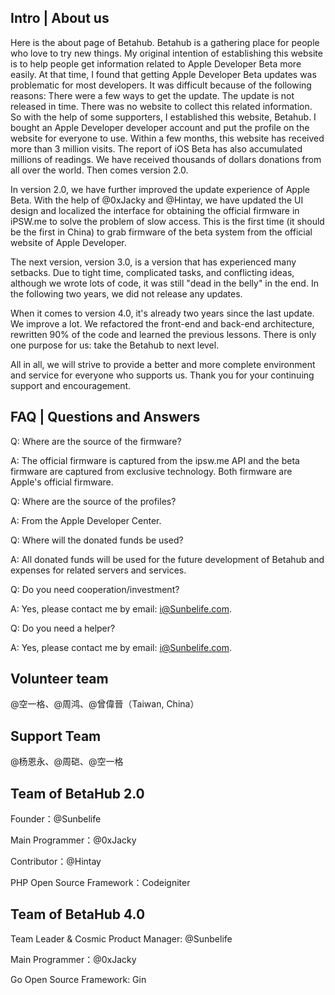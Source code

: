 ## Intro | About us

Here is the about page of Betahub. Betahub is a gathering place for people who love to try new things. My original intention of establishing this website is to help people get information related to Apple Developer Beta more easily. At that time, I found that getting Apple Developer Beta updates was problematic for most developers. It was difficult because of the following reasons: There were a few ways to get the update. The update is not released in time. There was no website to collect this related information. So with the help of some supporters, I established this website, Betahub. I bought an Apple Developer developer account and put the profile on the website for everyone to use. Within a few months, this website has received more than 3 million visits. The report of iOS Beta has also accumulated millions of readings. We have received thousands of dollars donations from all over the world. Then comes version 2.0.

In version 2.0, we have further improved the update experience of Apple Beta. With the help of @0xJacky and @Hintay, we have updated the UI design and localized the interface for obtaining the official firmware in iPSW.me to solve the problem of slow access. This is the first time (it should be the first in China) to grab firmware of the beta system from the official website of Apple Developer.

The next version, version 3.0,  is a version that has experienced many setbacks. Due to tight time, complicated tasks, and conflicting ideas, although we wrote lots of code, it was still "dead in the belly" in the end. In the following two years, we did not release any updates.

When it comes to version 4.0, it's already two years since the last update. We improve a lot. We refactored the front-end and back-end architecture, rewritten 90% of the code and learned the previous lessons. There is only one purpose for us:  take the Betahub to next level.

All in all, we will strive to provide a better and more complete environment and service for everyone who supports us. Thank you for your continuing support and encouragement.

## FAQ | Questions and Answers

Q: Where are the source of the firmware?

A: The official firmware is captured from the ipsw.me API and the beta firmware are captured from exclusive technology. Both firmware are Apple's official firmware.

Q: Where are the source of the profiles?

A: From the Apple Developer Center.

Q: Where will the donated funds be used?

A: All donated funds will be used for the future development of Betahub and expenses for related servers and services.

Q: Do you need cooperation/investment?

A: Yes, please contact me by email: i@Sunbelife.com.

Q: Do you need a helper?

A: Yes, please contact me by email: i@Sunbelife.com.

## Volunteer team

@空一格、@周鸿、@曾偉晉（Taiwan, China）

## Support Team

@杨恩永、@周硙、@空一格

## Team of BetaHub 2.0

Founder：@Sunbelife

Main Programmer：@0xJacky

Contributor：@Hintay

PHP Open Source Framework：Codeigniter

## Team of BetaHub 4.0

Team Leader & Cosmic Product Manager: @Sunbelife

Main Programmer：@0xJacky

Go Open Source Framework: Gin
